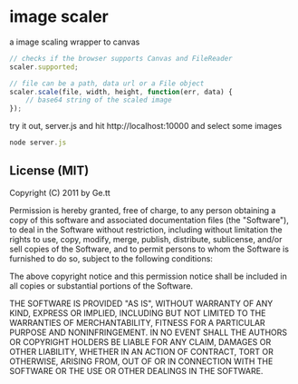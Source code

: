 # image scaler
a image scaling wrapper to canvas

``` js
// checks if the browser supports Canvas and FileReader
scaler.supported;

// file can be a path, data url or a File object 
scaler.scale(file, width, height, function(err, data) {
	// base64 string of the scaled image
});

```

try it out, server.js and hit http://localhost:10000 and select some images

``` js
node server.js
```

## License (MIT)

Copyright (C) 2011 by Ge.tt

Permission is hereby granted, free of charge, to any person obtaining a copy
of this software and associated documentation files (the "Software"), to deal
in the Software without restriction, including without limitation the rights
to use, copy, modify, merge, publish, distribute, sublicense, and/or sell
copies of the Software, and to permit persons to whom the Software is
furnished to do so, subject to the following conditions:

The above copyright notice and this permission notice shall be included in
all copies or substantial portions of the Software.

THE SOFTWARE IS PROVIDED "AS IS", WITHOUT WARRANTY OF ANY KIND, EXPRESS OR
IMPLIED, INCLUDING BUT NOT LIMITED TO THE WARRANTIES OF MERCHANTABILITY,
FITNESS FOR A PARTICULAR PURPOSE AND NONINFRINGEMENT. IN NO EVENT SHALL THE
AUTHORS OR COPYRIGHT HOLDERS BE LIABLE FOR ANY CLAIM, DAMAGES OR OTHER
LIABILITY, WHETHER IN AN ACTION OF CONTRACT, TORT OR OTHERWISE, ARISING FROM,
OUT OF OR IN CONNECTION WITH THE SOFTWARE OR THE USE OR OTHER DEALINGS IN
THE SOFTWARE.